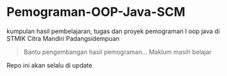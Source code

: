 # Pemograman-OOP-Java-SCM
kumpulan hasil pembelajaran, tugas dan proyek pemograman I oop java di STMIK Citra Mandiri Padangsidempuan
> Bantu pengembangan hasil pemograman... Maklum masih belajar

Repo ini akan selalu di update
